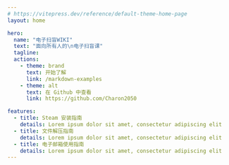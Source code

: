 ```yaml
---
# https://vitepress.dev/reference/default-theme-home-page
layout: home

hero:
  name: "电子扫盲WIKI"
  text: "面向所有人的\n电子扫盲课"
  tagline: 
  actions:
    - theme: brand
      text: 开始了解
      link: /markdown-examples
    - theme: alt
      text: 在 Github 中查看
      link: https://github.com/Charon2050

features:
  - title: Steam 安装指南
    details: Lorem ipsum dolor sit amet, consectetur adipiscing elit
  - title: 文件解压指南
    details: Lorem ipsum dolor sit amet, consectetur adipiscing elit
  - title: 电子邮箱使用指南
    details: Lorem ipsum dolor sit amet, consectetur adipiscing elit
---
```


